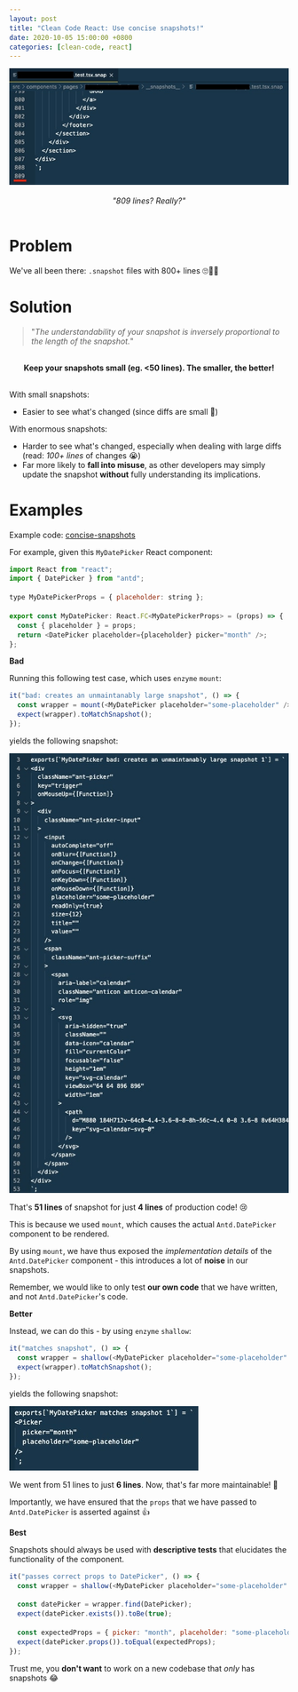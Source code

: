 ```yaml
---
layout: post
title: "Clean Code React: Use concise snapshots!"
date: 2020-10-05 15:00:00 +0800
categories: [clean-code, react]
---
```


<center>
<img src="/assets/2020-10-05-clean-code-react-concise-snapshots/really-long-snapshot.jpg" />
<br />
<br />
<i>"809 lines? Really?"</i>
</center>
<br />

# Problem

We've all been there: `.snapshot` files with 800+ lines 🙄🤦‍♂️

# Solution

> "_The understandability of your snapshot is inversely proportional to the length of the snapshot._"

<br />
<center><b>Keep your snapshots small (eg. <50 lines). The smaller, the better!</b></center>
<br />

With small snapshots:

- Easier to see what's changed (since diffs are small 🐤)

With enormous snapshots:

- Harder to see what's changed, especially when dealing with large diffs (read: _100+ lines_ of changes 😭)
- Far more likely to **fall into misuse**, as other developers may simply update the snapshot **without** fully understanding its implications.

# Examples

Example code: [concise-snapshots](https://github.com/nossbigg/clean-code-react/tree/main/src/examples/concise-snapshots)

For example, given this `MyDatePicker` React component:

```javascript
import React from "react";
import { DatePicker } from "antd";

type MyDatePickerProps = { placeholder: string };

export const MyDatePicker: React.FC<MyDatePickerProps> = (props) => {
  const { placeholder } = props;
  return <DatePicker placeholder={placeholder} picker="month" />;
};
```

**Bad**

Running this following test case, which uses `enzyme` `mount`:

```javascript
it("bad: creates an unmaintanably large snapshot", () => {
  const wrapper = mount(<MyDatePicker placeholder="some-placeholder" />);
  expect(wrapper).toMatchSnapshot();
});
```

yields the following snapshot:

<img src="/assets/2020-10-05-clean-code-react-concise-snapshots/long-snapshot.jpg" />

That's **51 lines** of snapshot for just **4 lines** of production code! 😢

This is because we used `mount`, which causes the actual `Antd.DatePicker` component to be rendered.

By using `mount`, we have thus exposed the _implementation details_ of the `Antd.DatePicker` component - this introduces a lot of **noise** in our snapshots.

Remember, we would like to only test **our own code** that we have written, and not `Antd.DatePicker`'s code.

**Better**

Instead, we can do this - by using `enzyme` `shallow`:

```javascript
it("matches snapshot", () => {
  const wrapper = shallow(<MyDatePicker placeholder="some-placeholder" />);
  expect(wrapper).toMatchSnapshot();
});
```

yields the following snapshot:

<img src="/assets/2020-10-05-clean-code-react-concise-snapshots/short-snapshot.jpg" />

We went from 51 lines to just **6 lines**. Now, that's far more maintainable! 🥳

Importantly, we have ensured that the `props` that we have passed to `Antd.DatePicker` is asserted against 👍

**Best**

Snapshots should always be used with **descriptive tests** that elucidates the functionality of the component.

```javascript
it("passes correct props to DatePicker", () => {
  const wrapper = shallow(<MyDatePicker placeholder="some-placeholder" />);

  const datePicker = wrapper.find(DatePicker);
  expect(datePicker.exists()).toBe(true);

  const expectedProps = { picker: "month", placeholder: "some-placeholder" };
  expect(datePicker.props()).toEqual(expectedProps);
});
```

Trust me, you **don't want** to work on a new codebase that _only_ has snapshots 😂
